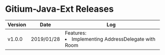 # Gitium-Java-Ext Releases
Version|Date|Log
---|---|---
v1.0.0|2019/01/28|Features:<li>Implementing AddressDelegate with Room</li>